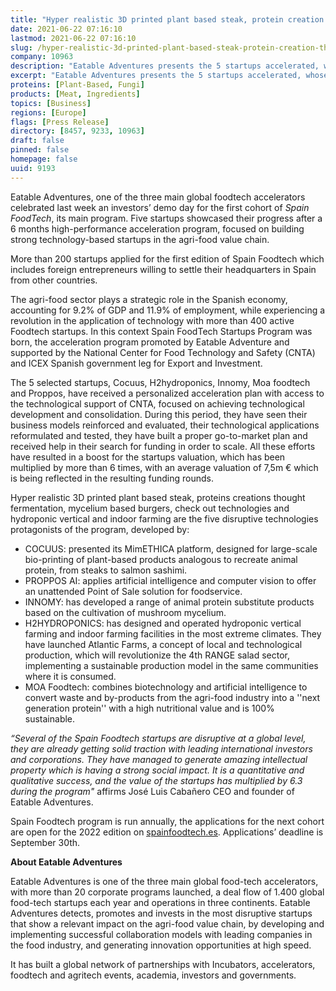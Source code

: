 ```yaml
---
title: "Hyper realistic 3D printed plant based steak, protein creation through fermentation and mycelium based burgers, among the startups selected for the first edition of Spain FoodTech"
date: 2021-06-22 07:16:10
lastmod: 2021-06-22 07:16:10
slug: /hyper-realistic-3d-printed-plant-based-steak-protein-creation-through-fermentation-and
company: 10963
description: "Eatable Adventures presents the 5 startups accelerated, whose value multiplied by a factor of 6.3 after the program"
excerpt: "Eatable Adventures presents the 5 startups accelerated, whose value multiplied by a factor of 6.3 after the program"
proteins: [Plant-Based, Fungi]
products: [Meat, Ingredients]
topics: [Business]
regions: [Europe]
flags: [Press Release]
directory: [8457, 9233, 10963]
draft: false
pinned: false
homepage: false
uuid: 9193
---
```

<p>Eatable Adventures, one of the three main global foodtech accelerators celebrated last week an investors’ demo day for the first cohort of <em>Spain FoodTech</em>, its main program. Five startups showcased their progress after a 6 months high-performance acceleration program, focused on building strong technology-based startups in the agri-food value chain.</p>
<p>More than 200 startups applied for the first edition of Spain Foodtech which includes foreign entrepreneurs willing to settle their headquarters in Spain from other countries. </p>
<p>The agri-food sector plays a strategic role in the Spanish economy, accounting for 9.2% of GDP and 11.9% of employment, while experiencing a revolution in the application of technology with more than 400 active Foodtech startups. In this context Spain FoodTech Startups Program was born, the acceleration program promoted by Eatable Adventure and supported by the National Center for Food Technology and Safety (CNTA) and ICEX Spanish government leg for Export and Investment. </p>
<p>The 5 selected startups, Cocuus, H2hydroponics, Innomy, Moa foodtech and Proppos, have received a personalized acceleration plan with access to the technological support of CNTA, focused on achieving technological development and consolidation. During this period, they have seen their business models reinforced and evaluated, their technological applications reformulated and tested, they have built a proper go-to-market plan and received help in their search for funding in order to scale. All these efforts have resulted in a boost for the startups valuation, which has been multiplied by more than 6 times, with an average valuation of 7,5m € which is being reflected in the resulting funding rounds.</p>
<p>Hyper realistic 3D printed plant based steak, proteins creations thought fermentation, mycelium based burgers, check out technologies and hydroponic vertical and indoor farming are the five disruptive technologies protagonists of the program, developed by:</p>
<ul>
<li>COCUUS: presented its MimETHICA platform, designed for large-scale bio-printing of plant-based products analogous to recreate animal protein, from steaks to salmon sashimi.</li>
<li>PROPPOS AI: applies artificial intelligence and computer vision to offer an unattended Point of Sale solution for foodservice.</li>
<li>INNOMY: has developed a range of animal protein substitute products based on the cultivation of mushroom mycelium.</li>
<li>H2HYDROPONICS: has designed and operated hydroponic vertical farming and indoor farming facilities in the most extreme climates. They have launched Atlantic Farms, a concept of local and technological production, which will revolutionize the 4th RANGE salad sector, implementing a sustainable production model in the same communities where it is consumed.</li>
<li>MOA Foodtech: combines biotechnology and artificial intelligence to convert waste and by-products from the agri-food industry into a ''next generation protein'' with a high nutritional value and is 100% sustainable.</li>
</ul>
<p><em>“Several of the Spain Foodtech startups are disruptive at a global level, they are already getting solid traction with leading international investors and corporations. They have managed to generate amazing intellectual property which is having a strong social impact. It is a quantitative and qualitative success, and the value of the startups has multiplied by 6.3 during the program" </em>affirms<em> </em>José Luis Cabañero CEO and founder of Eatable Adventures. </p>
<p>Spain Foodtech program is run annually, the applications for the next cohort are open for the 2022 edition on <a href="http://spainfoodtech.es"><u>spainfoodtech.es</u></a>. Applications’ deadline is September 30th. </p>
<p><strong>About Eatable Adventures </strong></p>
<p>Eatable Adventures is one of the three main global food-tech accelerators, with more than 20 corporate programs launched, a deal flow of 1.400 global food-tech startups each year and operations in three continents. Eatable Adventures detects, promotes and invests in the most disruptive startups that show a relevant impact on the agri-food value chain, by developing and implementing successful collaboration models with leading companies in the food industry, and generating innovation opportunities at high speed.</p>
<p>It has built a global network of partnerships with Incubators, accelerators, foodtech and agritech events, academia, investors and governments.</p>
<p> </p>
